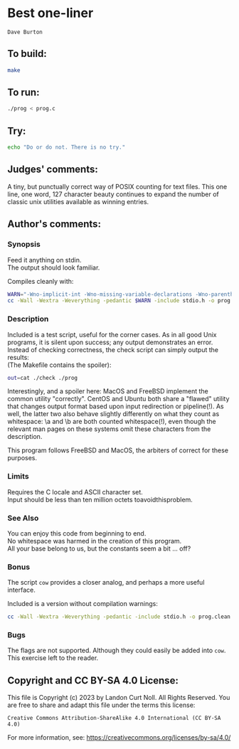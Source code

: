 # Best one-liner

    Dave Burton  

## To build:

```sh
make
```

## To run:

```sh
./prog < prog.c
```

## Try:

```sh
echo "Do or do not. There is no try."
```

## Judges' comments:

A tiny, but punctually correct way of POSIX counting for text files. This one
line, one word, 127 character beauty continues to expand the number of classic
unix utilities available as winning entries.

## Author's comments:

### Synopsis

Feed it anything on stdin.   
The output should look familiar.

Compiles cleanly with:

```sh
WARN="-Wno-implicit-int -Wno-missing-variable-declarations -Wno-parentheses"
cc -Wall -Wextra -Weverything -pedantic $WARN -include stdio.h -o prog prog.c
```

### Description

Included is a test script, useful for the corner cases.
As in all good Unix programs, it is silent upon success; any output demonstrates an error.
Instead of checking correctness, the check script can simply output the results:   
(The Makefile contains the spoiler):

```sh
out=cat ./check ./prog
```

Interestingly, and a spoiler here: MacOS and FreeBSD implement the common utility "correctly".
CentOS and Ubuntu both share a "flawed" utility that changes output format based upon input redirection or pipeline(!).
As well, the latter two also behave slightly differently on what they count as whitespace:
\a and \b are both counted whitespace(!), even though the relevant man pages on these systems
omit these characters from the description.

This program follows FreeBSD and MacOS, the arbiters of correct for these purposes.

### Limits

Requires the C locale and ASCII character set.   
Input should be less than ten million octets toavoidthisproblem.   

### See Also

You can enjoy this code from beginning to end.   
No whitespace was harmed in the creation of this program.   
All your base belong to us, but the constants seem a bit ... off?

### Bonus

The script `cow` provides a closer analog, and perhaps a more useful interface.

Included is a version without compilation warnings:

```sh
cc -Wall -Wextra -Weverything -pedantic -include stdio.h -o prog.clean prog.clean.c
```

### Bugs

The flags are not supported.  Although they could easily be added into `cow`.
This exercise left to the reader.

## Copyright and CC BY-SA 4.0 License:

This file is Copyright (c) 2023 by Landon Curt Noll.  All Rights Reserved.
You are free to share and adapt this file under the terms this license:

    Creative Commons Attribution-ShareAlike 4.0 International (CC BY-SA 4.0)

For more information, see: https://creativecommons.org/licenses/by-sa/4.0/
